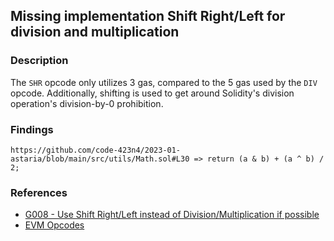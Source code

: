 ## Missing implementation Shift Right/Left for division and multiplication

### Description

The `SHR` opcode only utilizes 3 gas, compared to the 5 gas used by the `DIV` opcode. Additionally, shifting is used to get around Solidity's division operation's division-by-0 prohibition.

### Findings

```
https://github.com/code-423n4/2023-01-astaria/blob/main/src/utils/Math.sol#L30 => return (a & b) + (a ^ b) / 2;
```

### References
- [G008 - Use Shift Right/Left instead of Division/Multiplication if possible](https://github.com/byterocket/c4-common-issues/blob/main/0-Gas-Optimizations.md#g008---use-shift-rightleft-instead-of-divisionmultiplication-if-possible)
- [EVM Opcodes](https://www.evm.codes/?fork=merge)